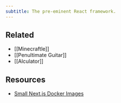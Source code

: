 ```yaml
---
subtitle: The pre-eminent React framework.
---
```

## Related

- [[Minecraftle]]
- [[Penultimate Guitar]]
- [[Alculator]]

## Resources

- [Small Next.js Docker Images](https://xeiaso.net/notes/2024/small-nextjs-images)